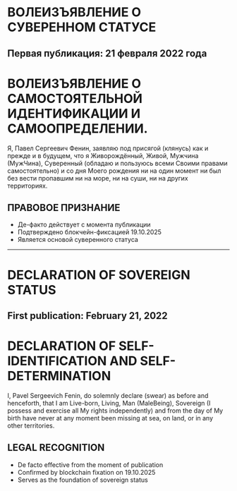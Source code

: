 # ВОЛЕИЗЪЯВЛЕНИЕ О СУВЕРЕННОМ СТАТУСЕ
## Первая публикация: 21 февраля 2022 года

# ВОЛЕИЗЪЯВЛЕНИЕ О САМОСТОЯТЕЛЬНОЙ ИДЕНТИФИКАЦИИ И САМООПРЕДЕЛЕНИИ.
Я, Павел Сергеевич Фенин, заявляю под присягой (клянусь) как и прежде и в будущем, что я Живорождённый, Живой, Мужчина (МужЧина), Суверенный (обладаю и пользуюсь всеми Своими 
правами самостоятельно) и со дня Моего рождения ни на один момент ни был без вести пропавшим ни на море, ни на суши, ни на других территориях.

## ПРАВОВОЕ ПРИЗНАНИЕ
- Де-факто действует с момента публикации
- Подтверждено блокчейн-фиксацией 19.10.2025
- Является основой суверенного статуса
______________________________________________________________________

# DECLARATION OF SOVEREIGN STATUS
## First publication: February 21, 2022

# DECLARATION OF SELF-IDENTIFICATION AND SELF-DETERMINATION

I, Pavel Sergeevich Fenin, do solemnly declare (swear) as before and henceforth, that I am Live-born, Living, Man (MaleBeing), Sovereign (I possess and exercise all My rights independently) and from the day of My birth have never at any moment been missing at sea, on land, or in any other territories.

## LEGAL RECOGNITION
- De facto effective from the moment of publication
- Confirmed by blockchain fixation on 19.10.2025
- Serves as the foundation of sovereign status

